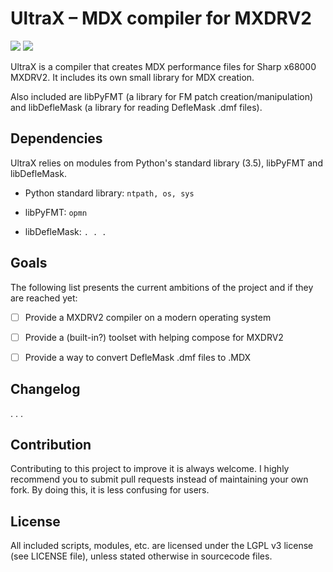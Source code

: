 # UltraX – MDX compiler for MXDRV2 

![](https://img.shields.io/badge/status-incomplete-red.svg)
![](https://img.shields.io/badge/version-v0.1-orange.svg)

UltraX is a compiler that creates MDX performance files for Sharp x68000 MXDRV2. It includes its own small library for MDX creation.

Also included are libPyFMT (a library for FM patch creation/manipulation) and libDefleMask (a library for reading DefleMask .dmf files).


## Dependencies

UltraX relies on modules from Python's standard library (3.5), libPyFMT and libDefleMask.
* Python standard library:
`ntpath, os, sys`

* libPyFMT:
`opmn`

* libDefleMask:
`. . .`


## Goals

The following list presents the current ambitions of the project and if they are reached yet:

- [ ] Provide a MXDRV2 compiler on a modern operating system
- [ ] Provide a (built-in?) toolset with helping compose for MXDRV2
- [ ] Provide a way to convert DefleMask .dmf files to .MDX


## Changelog

. . .


## Contribution

Contributing to this project to improve it is always welcome. I highly recommend you to submit pull requests instead of maintaining your own fork. By doing this, it is less confusing for users.


## License

All included scripts, modules, etc. are licensed under the LGPL v3 license (see LICENSE file), unless stated otherwise in sourcecode files.

&nbsp;
